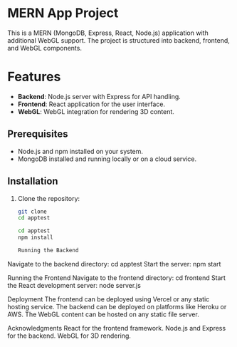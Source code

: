 # MERN App Project

This is a MERN (MongoDB, Express, React, Node.js) application with additional WebGL support. The project is structured into backend, frontend, and WebGL components.

# Features

- **Backend**: Node.js server with Express for API handling.
- **Frontend**: React application for the user interface.
- **WebGL**: WebGL integration for rendering 3D content.

## Prerequisites

- Node.js and npm installed on your system.
- MongoDB installed and running locally or on a cloud service.

## Installation

1. Clone the repository:
   ```bash
   git clone 
   cd apptest

   cd apptest
   npm install

   Running the Backend
Navigate to the backend directory:
cd apptest
Start the server:
npm start

Running the Frontend
Navigate to the frontend directory:
cd frontend
Start the React development server:
node server.js

Deployment
The frontend can be deployed using Vercel or any static hosting service.
The backend can be deployed on platforms like Heroku or AWS.
The WebGL content can be hosted on any static file server.

Acknowledgments
React for the frontend framework.
Node.js and Express for the backend.
WebGL for 3D rendering.
